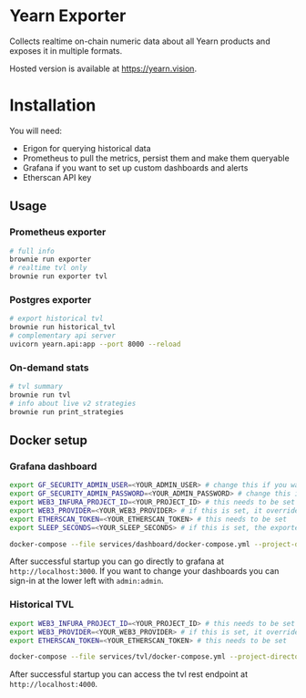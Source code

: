 # Yearn Exporter

Collects realtime on-chain numeric data about all Yearn products and exposes it in multiple formats.

Hosted version is available at https://yearn.vision.

# Installation

You will need:

- Erigon for querying historical data
- Prometheus to pull the metrics, persist them and make them queryable
- Grafana if you want to set up custom dashboards and alerts
- Etherscan API key 

## Usage

### Prometheus exporter

```bash
# full info
brownie run exporter
# realtime tvl only
brownie run exporter tvl
```

### Postgres exporter

```bash
# export historical tvl
brownie run historical_tvl
# complementary api server
uvicorn yearn.api:app --port 8000 --reload
```

### On-demand stats

```bash
# tvl summary
brownie run tvl
# info about live v2 strategies
brownie run print_strategies
```

## Docker setup

### Grafana dashboard

```bash
export GF_SECURITY_ADMIN_USER=<YOUR_ADMIN_USER> # change this if you want to have a different admin user name, default is admin
export GF_SECURITY_ADMIN_PASSWORD=<YOUR_ADMIN_PASSWORD> # change this if you want to have a different admin password, default is admin
export WEB3_INFURA_PROJECT_ID=<YOUR_PROJECT_ID> # this needs to be set
export WEB3_PROVIDER=<YOUR_WEB3_PROVIDER> # if this is set, it overrides Infura, and instead a custom url is used as the web3 provider
export ETHERSCAN_TOKEN=<YOUR_ETHERSCAN_TOKEN> # this needs to be set
export SLEEP_SECONDS=<YOUR_SLEEP_SECONDS> # if this is set, the exporters will wait the given amount of time between subsequent invocations to your web3 provider.

docker-compose --file services/dashboard/docker-compose.yml --project-directory . up --build
```

After successful startup you can go directly to grafana at `http://localhost:3000`. If you want to change your dashboards you can sign-in at the lower left with `admin:admin`.

### Historical TVL

```bash
export WEB3_INFURA_PROJECT_ID=<YOUR_PROJECT_ID> # this needs to be set
export WEB3_PROVIDER=<YOUR_WEB3_PROVIDER> # if this is set, it overrides Infura, and instead a custom url is used as the web3 provider
export ETHERSCAN_TOKEN=<YOUR_ETHERSCAN_TOKEN> # this needs to be set

docker-compose --file services/tvl/docker-compose.yml --project-directory . up --build --detach
```

After successful startup you can access the tvl rest endpoint at `http://localhost:4000`.

